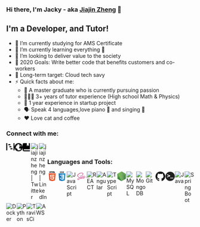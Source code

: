 ### Hi there, I'm Jacky - aka [Jiajin Zheng][website] 👋

## I'm a Developer, and Tutor!
- 🔭 I’m currently studying for AMS Certificate
- 🌱 I’m currently learning everything 🤣
- 👯 I’m looking to deliver value to the society
- 🥅 2020 Goals: Write better code that benefits customers and co-workers
- 🎯 Long-term target: Cloud tech savy
- ⚡ Quick facts about me: 
  - 🐣 A master graduate who is currently pursuing passion
  - 👨🏻‍🏫 3+ years of tutor experience (High school Math & Physics)
  - 🧳 1 year experience in startup project
  - 🗣 Speak 4 languages,love piano 🎹 and singing 🎤
  - ❤️ Love cat and coffee
  
### Connect with me:
[<img align="left" alt="gaget.jiajinzheng.com | Gaget" width="22px" src="https://raw.githubusercontent.com/iconic/open-iconic/master/svg/project.svg" />][gaget]
[<img align="left" alt="jiajinzheng.com | Personal website" width="22px" src="https://raw.githubusercontent.com/iconic/open-iconic/master/svg/globe.svg" />][website]
[<img align="left" alt="blog.jiajinzheng.com | Blog" width="22px" src="https://raw.githubusercontent.com/iconic/open-iconic/master/svg/book.svg" />][blog]

[<img align="left" alt="jiajinzheng | Twitter" width="22px" src="https://cdn.jsdelivr.net/npm/simple-icons@v3/icons/twitter.svg" />][twitter]
[<img align="left" alt="jiajinzheng | LinkedIn" width="22px" src="https://cdn.jsdelivr.net/npm/simple-icons@v3/icons/linkedin.svg" />][linkedin]



<br />

### Languages and Tools:

<img align="left" alt="HTML5" width="26px" src="https://raw.githubusercontent.com/github/explore/80688e429a7d4ef2fca1e82350fe8e3517d3494d/topics/html/html.png" />
<img align="left" alt="CSS3" width="26px" src="https://raw.githubusercontent.com/github/explore/80688e429a7d4ef2fca1e82350fe8e3517d3494d/topics/css/css.png" />
<img align="left" alt="JavaScript" width="28px" src="https://d1yjjnpx0p53s8.cloudfront.net/styles/logo-thumbnail/s3/082014/js1_0.png?itok=9fCD5b30" />
<img align="left" alt="Sass" width="26px" src="https://raw.githubusercontent.com/github/explore/80688e429a7d4ef2fca1e82350fe8e3517d3494d/topics/sass/sass.png" />
<img align="left" alt="REACT" width="26px" src="https://cdn.auth0.com/blog/react-js/react.png" />
<img align="left" alt="Angular" width="28px" src="https://upload.wikimedia.org/wikipedia/commons/thumb/c/cf/Angular_full_color_logo.svg/250px-Angular_full_color_logo.svg.png" />

<img align="left" alt="TypeScript" width="26px" src="https://upload.wikimedia.org/wikipedia/commons/thumb/4/4c/Typescript_logo_2020.svg/1024px-Typescript_logo_2020.svg.png" />

<img align="left" alt="Node.js" width="26px" src="https://raw.githubusercontent.com/github/explore/80688e429a7d4ef2fca1e82350fe8e3517d3494d/topics/nodejs/nodejs.png" />
<img align="left" alt="MySQL" width="26px" src="https://encrypted-tbn0.gstatic.com/images?q=tbn%3AANd9GcR4IH8qolXfzYfe-T5RDfVoDo9QbfNMUk1T2Q&usqp=CAU" />
<img align="left" alt="MongoDB" width="26px" src="https://encrypted-tbn0.gstatic.com/images?q=tbn%3AANd9GcQTIVWXqfXCp4a2GzVEJF-1mFitkeyF_NGmrA&usqp=CAU" />
<img align="left" alt="Git" width="26px" src="https://upload.wikimedia.org/wikipedia/commons/thumb/3/3f/Git_icon.svg/768px-Git_icon.svg.png" />

<img align="left" alt="GitHub" width="26px" src="https://raw.githubusercontent.com/github/explore/78df643247d429f6cc873026c0622819ad797942/topics/github/github.png" />
<img align="left" alt="CLI" width="26px" src="https://raw.githubusercontent.com/github/explore/80688e429a7d4ef2fca1e82350fe8e3517d3494d/topics/terminal/terminal.png" />

<img align="left" alt="Java" width="26px" src="https://www.probytes.net/wp-content/uploads/2019/07/java-logo-vector-768x768.png" />

<img align="left" alt="SpringBoot" width="25px" src="https://dzone.com/storage/temp/12434118-spring-boot-logo.png" />

<img align="left" alt="Docker" width="28px" src="https://www.docker.com/sites/default/files/d8/styles/role_icon/public/2019-07/Moby-logo.png?itok=sYH_JEaJ" />
<img align="left" alt="Python" width="26px" src="https://www.kindpng.com/picc/m/159-1595848_python-logo-png-transparent-background-python-logo-png.png" />
<img align="left" alt="TravisCi" width="26px" src="https://a.slack-edge.com/80588/img/services/travis_512.png" />

<img align="left" alt="AWS" width="30px" src="https://upload.wikimedia.org/wikipedia/commons/thumb/5/5c/AWS_Simple_Icons_AWS_Cloud.svg/1280px-AWS_Simple_Icons_AWS_Cloud.svg.png" />




<br />
<br />

[blog]: https://blog.jiajinzheng.com
[website]: https://jiajinzheng.com
[gaget]: https://gaget.jiajinzheng.com
[twitter]: https://twitter.com/Jiajin_Zheng
[linkedin]: https://www.linkedin.com/in/jacky-jiajin-zheng-76a64b164/
